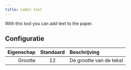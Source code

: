 ```yaml
---
title: Label tool
---
```


With this tool you can add text to the paper.

## Configuratie

| Eigenschap | Standaard | Beschrijving            |
| ---------: | :-------: | :---------------------- |
|    Grootte |     12    | De grootte van de tekst |
